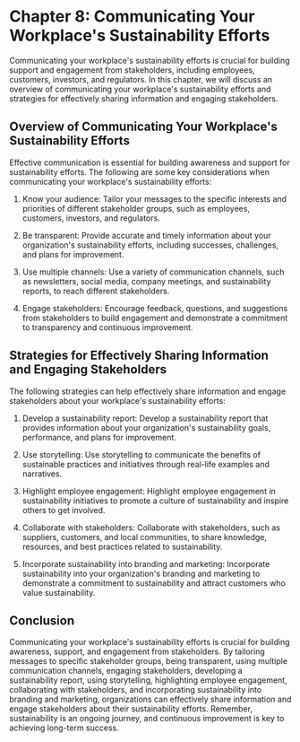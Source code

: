 Chapter 8: Communicating Your Workplace's Sustainability Efforts
================================================================

Communicating your workplace's sustainability efforts is crucial for building support and engagement from stakeholders, including employees, customers, investors, and regulators. In this chapter, we will discuss an overview of communicating your workplace's sustainability efforts and strategies for effectively sharing information and engaging stakeholders.

Overview of Communicating Your Workplace's Sustainability Efforts
-----------------------------------------------------------------

Effective communication is essential for building awareness and support for sustainability efforts. The following are some key considerations when communicating your workplace's sustainability efforts:

1. Know your audience: Tailor your messages to the specific interests and priorities of different stakeholder groups, such as employees, customers, investors, and regulators.

2. Be transparent: Provide accurate and timely information about your organization's sustainability efforts, including successes, challenges, and plans for improvement.

3. Use multiple channels: Use a variety of communication channels, such as newsletters, social media, company meetings, and sustainability reports, to reach different stakeholders.

4. Engage stakeholders: Encourage feedback, questions, and suggestions from stakeholders to build engagement and demonstrate a commitment to transparency and continuous improvement.

Strategies for Effectively Sharing Information and Engaging Stakeholders
------------------------------------------------------------------------

The following strategies can help effectively share information and engage stakeholders about your workplace's sustainability efforts:

1. Develop a sustainability report: Develop a sustainability report that provides information about your organization's sustainability goals, performance, and plans for improvement.

2. Use storytelling: Use storytelling to communicate the benefits of sustainable practices and initiatives through real-life examples and narratives.

3. Highlight employee engagement: Highlight employee engagement in sustainability initiatives to promote a culture of sustainability and inspire others to get involved.

4. Collaborate with stakeholders: Collaborate with stakeholders, such as suppliers, customers, and local communities, to share knowledge, resources, and best practices related to sustainability.

5. Incorporate sustainability into branding and marketing: Incorporate sustainability into your organization's branding and marketing to demonstrate a commitment to sustainability and attract customers who value sustainability.

Conclusion
----------

Communicating your workplace's sustainability efforts is crucial for building awareness, support, and engagement from stakeholders. By tailoring messages to specific stakeholder groups, being transparent, using multiple communication channels, engaging stakeholders, developing a sustainability report, using storytelling, highlighting employee engagement, collaborating with stakeholders, and incorporating sustainability into branding and marketing, organizations can effectively share information and engage stakeholders about their sustainability efforts. Remember, sustainability is an ongoing journey, and continuous improvement is key to achieving long-term success.
